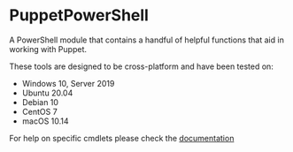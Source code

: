# PuppetPowerShell

A PowerShell module that contains a handful of helpful functions that aid in working with Puppet.

These tools are designed to be cross-platform and have been tested on:
* Windows 10, Server 2019
* Ubuntu 20.04
* Debian 10
* CentOS 7
* macOS 10.14

For help on specific cmdlets please check the [documentation](https://github.com/Brownserve-UK/PuppetPowerShell/tree/main/.docs/PuppetPowerShell.md)